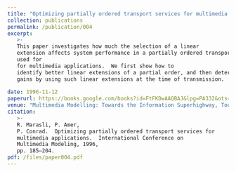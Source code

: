 ```yaml
---
title: "Optimizing partially ordered transport services for multimedia applications"
collection: publications
permalink: /publication/004
excerpt:
   >-
   This paper investigates how much the selection of a linear
   extension affects system performance in a partially ordered transport service
   used for
   for multimedia applications.  We first show how to
   identify better linear extensions of a partial order, and then determine the performance
   gains by using such linear extensions at the time of transmission.
   
date: 1996-11-12
paperurl: https://books.google.com/books?id=FtFKDwAAQBAJ&lpg=PA332&ots=k_MuSQGCz8&dq=Multimedia%20Modelling%3A%20Towards%20the%20Information%20Superhighway%20google%20books&pg=PA187#v=onepage&q&f=false
venue: "Multimedia Modelling: Towards the Information Superhighway, Toulouse France, November 12-15, 1996.  Editors P. Senac, J.P. Courtiat, M. Diaz."
citation:
   >-
   R. Marasli, P. Amer,
   P. Conrad.  Optimizing partially ordered transport services for
   multimedia applications.  International Conference on
   Multimedia Modeling, 1996,
   pp. 185–204.
pdf: /files/paper004.pdf
---
```


